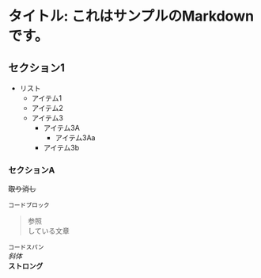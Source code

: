 # タイトル: これはサンプルのMarkdownです。

## セクション1
- リスト
  - アイテム1
  - アイテム2
  - アイテム3
    - アイテム3A
      - アイテム3Aa
    - アイテム3b

### セクションA

~~取り消し~~  
```
コードブロック
```  
  
> 参照  
している文章

`コードスパン`  
*斜体*  
**ストロング**  
